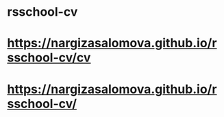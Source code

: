 # rsschool-cv
# https://nargizasalomova.github.io/rsschool-cv/cv
# https://nargizasalomova.github.io/rsschool-cv/